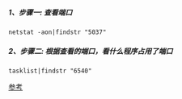 ##### 1、步骤一: 查看端口
```
netstat -aon|findstr "5037"
```

##### 2、步骤二: 根据查看的端口，看什么程序占用了端口
```
tasklist|findstr "6540"
```
[参考](https://blog.csdn.net/chenjinlong126/article/details/79833746)
